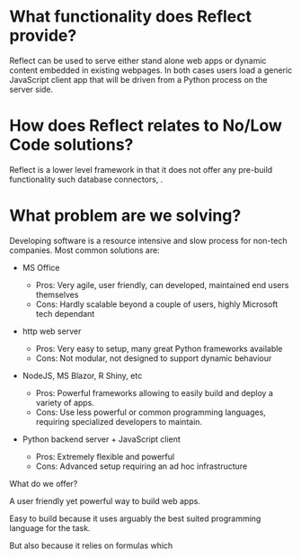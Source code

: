 # What functionality does Reflect provide?
Reflect can be used to serve either stand alone web apps or dynamic content embedded in existing webpages. In both cases users load a generic JavaScript client app that will be driven from a Python process on the server side.

# How does Reflect relates to No/Low Code solutions?
Reflect is a lower level framework in that it does not offer any pre-build functionality such database connectors, .

# What problem are we solving?

Developing software is a resource intensive and slow process for non-tech companies. Most common solutions are:

- MS Office
    - Pros: Very agile, user friendly, can developed, maintained end users themselves
    - Cons: Hardly scalable beyond a couple of users, highly Microsoft tech dependant

- http web server
    - Pros: Very easy to setup, many great Python frameworks available
    - Cons: Not modular, not designed to support dynamic behaviour 

- NodeJS, MS Blazor, R Shiny, etc
    - Pros: Powerful frameworks allowing to easily build and deploy a variety of apps.
    - Cons: Use less powerful or common programming languages, requiring specialized developers to maintain.

- Python backend server + JavaScript client
    - Pros: Extremely flexible and powerful
    - Cons: Advanced setup requiring an ad hoc infrastructure 
    

What do we offer?

A user friendly yet powerful way to build web apps.

Easy to build because it uses arguably the best suited programming language for the task.

But also because it relies on formulas which 